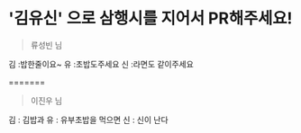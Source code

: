 # '김유신' 으로 삼행시를 지어서 PR해주세요!

> 류성빈 님
 
김 :밥한줄이요~
유 :초밥도주세요
신 :라면도 같이주세요

=======
> 이진우 님

김 : 김밥과
유 : 유부초밥을 먹으면
신 : 신이 난다
